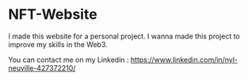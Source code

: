 # NFT-Website

I made this website for a personal project. I wanna made this project to improve my skills in the Web3.

You can contact me on my Linkedin : https://www.linkedin.com/in/nyl-neuville-427372210/
